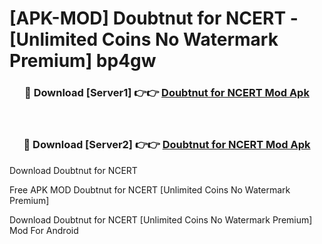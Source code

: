 # [APK-MOD] Doubtnut for NCERT - [Unlimited Coins No Watermark Premium] bp4gw



<div align="center">
<h3>🔴 Download [Server1] 👉👉 <a href="https://momento.my/?title=Doubtnut_for_NCERT">Doubtnut for NCERT Mod Apk</a></h3><br>

<h3>🔴 Download [Server2] 👉👉 <a href="https://momento.my/?title=Doubtnut_for_NCERT">Doubtnut for NCERT Mod Apk</a></h3>
</div>



Download Doubtnut for NCERT 

Free APK MOD Doubtnut for NCERT [Unlimited Coins No Watermark Premium]

Download Doubtnut for NCERT [Unlimited Coins No Watermark Premium] Mod For Android
